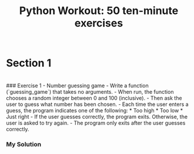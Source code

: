 # <div align="center">Python Workout: 50 ten-minute exercises</div>
<br>

# Section 1
<br>
### Exercise 1 - Number guessing game
- Write a function (`guessing_game`) that takes no arguments.
- When run, the function chooses a random integer between 0 and 100 (inclusive).
- Then ask the user to guess what number has been chosen.
- Each time the user enters a guess, the program indicates one of the following:
  * Too high
  * Too low
  * Just right
- If the user guesses correctly, the program exits. Otherwise, the user is asked to try again.
- The program only exits after the user guesses correctly.

### My Solution
